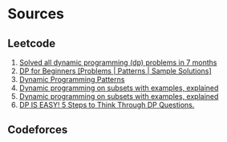 # Sources

## Leetcode
1. [Solved all dynamic programming (dp) problems in 7 months](https://leetcode.com/tag/dynamic-programming/discuss/1000929/Solved-all-dynamic-programming-(dp)-problems-in-7-months.)
2. [DP for Beginners [Problems | Patterns | Sample Solutions]](https://leetcode.com/tag/dynamic-programming/discuss/662866/DP-for-Beginners-Problems-or-Patterns-or-Sample-Solutions)
3. [Dynamic Programming Patterns](https://leetcode.com/discuss/general-discussion/458695/Dynamic-Programming-Patterns)
4. [Dynamic programming on subsets with examples, explained](https://leetcode.com/tag/dynamic-programming/discuss/1125779/Dynamic-programming-on-subsets-with-examples-explained)
5. [Dynamic programming on subsets with examples, explained](https://leetcode.com/discuss/general-discussion/1125779/Dynamic-programming-on-subsets-with-examples-explained)
6. [DP IS EASY! 5 Steps to Think Through DP Questions.](https://leetcode.com/problems/target-sum/solutions/455024/dp-is-easy-5-steps-to-think-through-dp-questions)

## Codeforces
